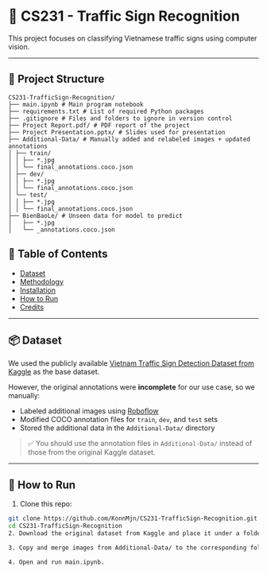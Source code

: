 # 🚦 CS231 - Traffic Sign Recognition

This project focuses on classifying Vietnamese traffic signs using computer vision.

---

## 📁 Project Structure

```
CS231-TrafficSign-Recognition/ 
├── main.ipynb # Main program notebook
├── requirements.txt # List of required Python packages
├── .gitignore # Files and folders to ignore in version control
├── Project Report.pdf/ # PDF report of the project
├── Project Presentation.pptx/ # Slides used for presentation
├── Additional-Data/ # Manually added and relabeled images + updated annotations
│ ├── train/
│ │ ├── *.jpg
│ │ └── final_annotations.coco.json
│ ├── dev/
│ │ ├── *.jpg
│ │ └── final_annotations.coco.json
│ └── test/
│ │ ├── *.jpg
│ │ └── final_annotations.coco.json
├── BienBaoLe/ # Unseen data for model to predict
│   ├── *.jpg
│   └── _annotations.coco.json
```

## 📌 Table of Contents

- [Dataset](#dataset)
- [Methodology](#methodology)
- [Installation](#installation)
- [How to Run](#how-to-run)
- [Credits](#credits)

---

## 📦 Dataset

We used the publicly available [Vietnam Traffic Sign Detection Dataset from Kaggle](https://www.kaggle.com/datasets/lvnduy/street-traffic-signs-in-vietnam-coco/data) as the base dataset.

However, the original annotations were **incomplete** for our use case, so we manually:

- Labeled additional images using [Roboflow](https://roboflow.com/)
- Modified COCO annotation files for `train`, `dev`, and `test` sets
- Stored the additional data in the `Additional-Data/` directory

> ✅ You should use the annotation files in `Additional-Data/` instead of those from the original Kaggle dataset.

---

## 🚀 How to Run

1. Clone this repo:
```bash
git clone https://github.com/KonnMjn/CS231-TrafficSign-Recognition.git
cd CS231-TrafficSign-Recognition
2. Download the original dataset from Kaggle and place it under a folder like Vietnam-Traffic-Sign-Detection/

3. Copy and merge images from Additional-Data/ to the corresponding folders. Using the *.json files from the Additional-Data/ instead of those from the original dataset.

4. Open and run main.ipynb.
```
